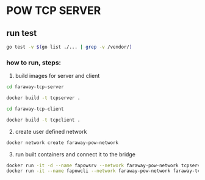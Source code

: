 

# POW TCP SERVER

## run test

```bash
go test -v $(go list ./... | grep -v /vendor/)
```

### how to run, steps:

1) build images for server and client

```bash
cd faraway-tcp-server

docker build -t tcpserver .

cd faraway-tcp-client

docker build -t tcpclient .
```

2) create user defined network

```bash
docker network create faraway-pow-network
```

3) run built containers and connect it to the bridge

```bash
docker run -it -d --name fapowsrv --network faraway-pow-network tcpserver
docker run -it --name fapowcli --network faraway-pow-network faraway-tcp-client
```
 